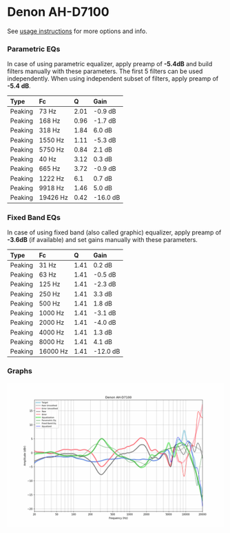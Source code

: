 # Denon AH-D7100
See [usage instructions](https://github.com/jaakkopasanen/AutoEq#usage) for more options and info.

### Parametric EQs
In case of using parametric equalizer, apply preamp of **-5.4dB** and build filters manually
with these parameters. The first 5 filters can be used independently.
When using independent subset of filters, apply preamp of **-5.4 dB**.

| Type    | Fc       |    Q | Gain     |
|:--------|:---------|:-----|:---------|
| Peaking | 73 Hz    | 2.01 | -0.9 dB  |
| Peaking | 168 Hz   | 0.96 | -1.7 dB  |
| Peaking | 318 Hz   | 1.84 | 6.0 dB   |
| Peaking | 1550 Hz  | 1.11 | -5.3 dB  |
| Peaking | 5750 Hz  | 0.84 | 2.1 dB   |
| Peaking | 40 Hz    | 3.12 | 0.3 dB   |
| Peaking | 665 Hz   | 3.72 | -0.9 dB  |
| Peaking | 1222 Hz  | 6.1  | 0.7 dB   |
| Peaking | 9918 Hz  | 1.46 | 5.0 dB   |
| Peaking | 19426 Hz | 0.42 | -16.0 dB |

### Fixed Band EQs
In case of using fixed band (also called graphic) equalizer, apply preamp of **-3.6dB**
(if available) and set gains manually with these parameters.

| Type    | Fc       |    Q | Gain     |
|:--------|:---------|:-----|:---------|
| Peaking | 31 Hz    | 1.41 | 0.2 dB   |
| Peaking | 63 Hz    | 1.41 | -0.5 dB  |
| Peaking | 125 Hz   | 1.41 | -2.3 dB  |
| Peaking | 250 Hz   | 1.41 | 3.3 dB   |
| Peaking | 500 Hz   | 1.41 | 1.8 dB   |
| Peaking | 1000 Hz  | 1.41 | -3.1 dB  |
| Peaking | 2000 Hz  | 1.41 | -4.0 dB  |
| Peaking | 4000 Hz  | 1.41 | 1.3 dB   |
| Peaking | 8000 Hz  | 1.41 | 4.1 dB   |
| Peaking | 16000 Hz | 1.41 | -12.0 dB |

### Graphs
![](./Denon%20AH-D7100.png)